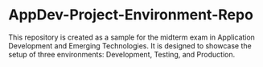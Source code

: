 # AppDev-Project-Environment-Repo

This repository is created as a sample for the midterm exam in Application Development and Emerging Technologies. It is designed to showcase the setup of three environments: Development, Testing, and Production.
